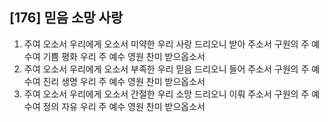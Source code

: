 ## [176] 믿음 소망 사랑

1) 주여 오소서 우리에게 오소서 미약한 우리 사랑 드리오니 받아 주소서 구원의 주 예수여 기쁨 평화 우리 주 예수 영원 찬미 받으옵소서
2) 주여 오소서 우리에게 오소서 부족한 우리 믿음 드리오니 들어 주소서 구원의 주 예수여 진리 생명 우리 주 예수 영원 찬미 받으옵소서
3) 주여 오소서 우리에게 오소서 간절한 우리 소망 드리오니 이뤄 주소서 구원의 주 예수여 정의 자유 우리 주 예수 영원 찬미 받으옵소서
